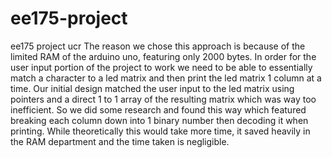 # ee175-project
ee175 project ucr
The reason we chose this approach is because of the limited RAM of the arduino uno, featuring only 2000 bytes. In order for the user input portion of the project to work we need to be able to essentially match a character to a led matrix and then print the led matrix 1 column at a time. Our initial design matched the user input to the led matrix using pointers and a direct 1 to 1 array of the resulting matrix which was way too inefficient. So we did some research and found this way which featured breaking each column down into 1 binary number then decoding it when printing. While theoretically this would take more time, it saved heavily in the RAM department and the time taken is negligible.
